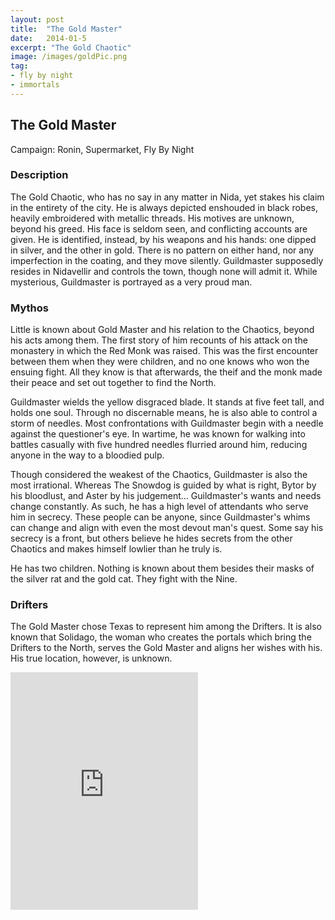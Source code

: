 ```yaml
---
layout: post
title:  "The Gold Master"
date:   2014-01-5
excerpt: "The Gold Chaotic"
image: /images/goldPic.png
tag:
- fly by night
- immortals
---
```


## The Gold Master
Campaign: Ronin, Supermarket, Fly By Night

### Description

The Gold Chaotic, who has no say in any matter in Nida, yet stakes his claim in the entirety of the city. He is always depicted enshouded in black robes, heavily embroidered with metallic threads. His motives are unknown, beyond his greed. His face is seldom seen, and conflicting accounts are given. He is identified, instead, by his weapons and his hands: one dipped in silver, and the other in gold. There is no pattern on either hand, nor any imperfection in the coating, and they move silently. Guildmaster supposedly resides in Nidavellir and controls the town, though none will admit it. While mysterious, Guildmaster is portrayed as a very proud man.


### Mythos

Little is known about Gold Master and his relation to the Chaotics, beyond his acts among them. The first story of him recounts of his attack on the monastery in which the Red Monk was raised. This was the first encounter between them when they were children, and no one knows who won the ensuing fight. All they know is that afterwards, the theif and the monk made their peace and set out together to find the North.  

Guildmaster wields the yellow disgraced blade. It stands at five feet tall, and holds one soul. Through no discernable means, he is also able to control a storm of needles. Most confrontations with Guildmaster begin with a needle against the questioner's eye. In wartime, he was known for walking into battles casually with five hundred needles flurried around him, reducing anyone in the way to a bloodied pulp.

Though considered the weakest of the Chaotics, Guildmaster is also the most irrational. Whereas The Snowdog is guided by what is right, Bytor by his bloodlust, and Aster by his judgement… Guildmaster's wants and needs change constantly. As such, he has a high level of attendants who serve him in secrecy. These people can be anyone, since Guildmaster's whims can change and align with even the most devout man's quest. Some say his secrecy is a front, but others believe he hides secrets from the other Chaotics and makes himself lowlier than he truly is.

He has two children. Nothing is known about them besides their masks of the silver rat and the gold cat. They fight with the Nine.

### Drifters

The Gold Master chose Texas to represent him among the Drifters. It is also known that Solidago, the woman who creates the portals which bring the Drifters to the North, serves the Gold Master and aligns her wishes with his. His true location, however, is unknown.

<iframe src="https://open.spotify.com/embed/playlist/0MhuD3FTK6NgZHTbLW1SPF" width="300" height="380" frameborder="0" allowtransparency="true" allow="encrypted-media"></iframe>
